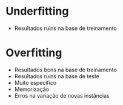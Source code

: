 # Underfitting
- Resultados ruins na base de treinamento

# Overfitting
- Resultados bons na base de treinamento
- Resultados ruins na base de teste
- Muito especifico
- Memorização
- Erros na variação de novas instâncias